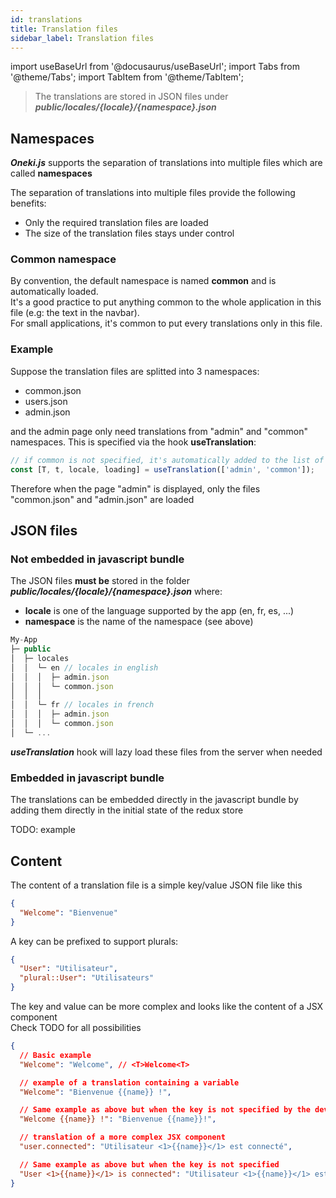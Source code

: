 ```yaml
---
id: translations
title: Translation files
sidebar_label: Translation files
---
```

import useBaseUrl from '@docusaurus/useBaseUrl';
import Tabs from '@theme/Tabs';
import TabItem from '@theme/TabItem';

> The translations are stored in JSON files under ***public/locales/{locale}/{namespace}.json***

## Namespaces

***Oneki.js*** supports the separation of translations into multiple files which are called **namespaces**

The separation of translations into multiple files provide the following benefits:
- Only the required translation files are loaded
- The size of the translation files stays under control

### Common namespace
By convention, the default namespace is named **common** and is automatically loaded.<br/>
It's a good practice to put anything common to the whole application in this file (e.g: the text in the navbar). <br/>
For small applications, it's common to put every translations only in this file.

### Example
Suppose the translation files are splitted into 3 namespaces:
- common.json
- users.json
- admin.json

and the admin page only need translations from "admin" and "common" namespaces. This is specified via the hook **useTranslation**:

```javascript
// if common is not specified, it's automatically added to the list of required namespaces
const [T, t, locale, loading] = useTranslation(['admin', 'common']); 
```

Therefore when the page "admin" is displayed, only the files "common.json" and "admin.json" are loaded

## JSON files
### Not embedded in javascript bundle
The JSON files **must be** stored in the folder ***public/locales/{locale}/{namespace}.json*** where:
- **locale** is one of the language supported by the app (en, fr, es, ...)
- **namespace** is the name of the namespace (see above)

```javascript
My-App
├─ public
│  ├─ locales
│  │  └─ en // locales in english
│  │  │  ├─ admin.json
│  │  │  └─ common.json 
│  │  │
│  │  └─ fr // locales in french
│  │  │  ├─ admin.json
│  │  │  └─ common.json 
│  └─ ...
```
***useTranslation*** hook will lazy load these files from the server when needed

### Embedded in javascript bundle
The translations can be embedded directly in the javascript bundle by adding them directly in the initial state of the redux store

TODO: example

## Content
The content of a translation file is a simple key/value JSON file like this

```json
{
  "Welcome": "Bienvenue"
}
```

A key can be prefixed to support plurals:
```json
{
  "User": "Utilisateur",
  "plural::User": "Utilisateurs"
}
```

The key and value can be more complex and looks like the content of a JSX component<br/>
Check TODO for all possibilities
```json
{
  // Basic example
  "Welcome": "Welcome", // <T>Welcome<T>

  // example of a translation containing a variable
  "Welcome": "Bienvenue {{name}} !", 

  // Same example as above but when the key is not specified by the developer. The key is therefore equal to the content of the default language
  "Welcome {{name}} !": "Bienvenue {{name}}!", 

  // translation of a more complex JSX component
  "user.connected": "Utilisateur <1>{{name}}</1> est connecté", 

  // Same example as above but when the key is not specified
  "User <1>{{name}}</1> is connected": "Utilisateur <1>{{name}}</1> est connecté"
}
```

